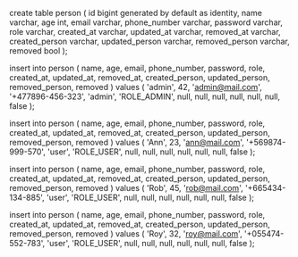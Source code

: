 create table person (
id bigint generated by default as identity,
name varchar,
age int,
email varchar,
phone_number varchar,
password varchar,
role varchar,
created_at varchar,
updated_at varchar,
removed_at varchar,
created_person varchar,
updated_person varchar,
removed_person varchar,
removed bool
);

insert into person ( name, age, email, phone_number, password, role, created_at,
updated_at, removed_at, created_person, updated_person, removed_person, removed ) values (
'admin', 42, 'admin@mail.com', '+477896-456-323', 'admin', 'ROLE_ADMIN', null, null, null, null, null, null, false );

insert into person ( name, age, email, phone_number, password, role, created_at,
updated_at, removed_at, created_person, updated_person, removed_person, removed ) values (
'Ann', 23, 'ann@mail.com', '+569874-999-570', 'user', 'ROLE_USER', null, null, null, null, null, null, false );

insert into person ( name, age, email, phone_number, password, role, created_at,
updated_at, removed_at, created_person, updated_person, removed_person, removed ) values (
'Rob', 45, 'rob@mail.com', '+665434-134-885', 'user', 'ROLE_USER', null, null, null, null, null, null, false );

insert into person ( name, age, email, phone_number, password, role, created_at,
updated_at, removed_at, created_person, updated_person, removed_person, removed ) values (
'Roy', 32, 'roy@mail.com', '+055474-552-783', 'user', 'ROLE_USER', null, null, null, null, null, null, false );